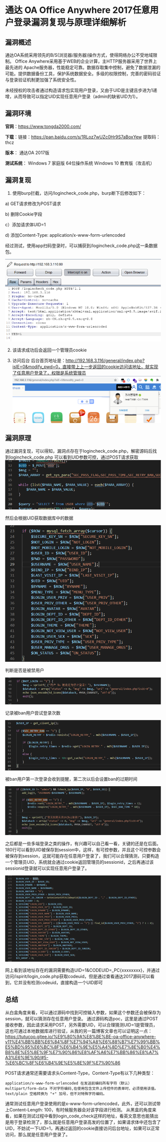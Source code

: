 # 通达 OA Office Anywhere 2017任意用户登录漏洞复现与原理详细解析

## 漏洞概述
通达OA系统采用领先的B/S(浏览器/服务器)操作方式，使得网络办公不受地域限制。
Office Anywhere采用基于WEB的企业计算，主HTTP服务器采用了世界上最先进的
Apache服务器，性能稳定可靠。数据存取集中控制，避免了数据泄漏的可能。提供数据备份工具，保护系统数据安全。多级的权限控制，完善的密码验证与登录验证机制更加强了系统安全性。

未经授权的攻击者通过构造请求包实现用户登录，又由于UID是主键且步进为1递增，从而导致可以指定UID实现任意用户登录（admin的缺省UID为1）。

## 漏洞环境
**官网**：https://www.tongda2000.com/

**下载**：链接：https://pan.baidu.com/s/1RLoz7wUZc0Hr9S7aBoxYew  提取码：thcz 

**版本**：
通达OA 2017版

**测试系统**：
Windows 7 家庭版 64位操作系统
Windows 10 教育版（攻击机）

## 漏洞复现

1. 使用burp拦截，访问/logincheck_code.php，burp断下后修改如下：

  a) GET请求修改为POST请求

  b) 删除Cookie字段

  c）添加请求体UID=1

  d) 添加Content-Type: application/x-www-form-urlencoded

经过测试，使用app扫码登录时，可以捕获到/logincheck_code.php这一条数据包。

  ![](20201218222452591_18400.png)

2. 该请求成功后会返回一个管理员cookie

3. 访问后台
     后台首页地址是：http://192.168.3.116/general/index.php?isIE=0&modify_pwd=0，直接带上上一步返回的cookie访问该地址，就实现了任意用户登录了，权限是系统管理员
       ![](20201218223410777_1046.png)
## 漏洞原理
通过漏洞复现，可以得知，漏洞点存在于logincheck_code.php，解密源码后找到logincheck_code.php
可以看到UID参数可控，通过POST请求获取
![](20201218211816972_32338.png)

然后会根据UID获取数据库中的数据

![](20201218223521831_25668.png)

判断是否是被禁用户

![](20201218223619974_23797.png)

记录被ban用户尝试登录次数

![](20201218223825516_24615.png)

被ban用户第一次登录会收到提醒，第二次以后会设置ban的过期时间

![](20201218224021687_9206.png)

之后都是一些多端登录之类的操作，有兴趣可以自己看一看，关键的还是在后面。
180行可以看到UID被保存到session中，这样，有可控参数，并且这个可控参数会被保存到session，这就可能存在任意用户登录了，我们可以合理猜测，只要构造一个管理员UID，系统就会通过cookie返回管理员的sessionid，之后再通过该sessionid登录就可以实现任意用户登录了。

![](20201218212335531_14646.png)

网上看到该地址存在的漏洞需要构造UID=1&CODEUID=_PC{xxxxxxxx}，并通过访问/ispirit/login_code.php获取codeuid，但是通过查看通达2017源码可以看到，它并没有检测codeuid，直接构造一个UID即可



## 总结
从白盒角度来看，可以通过源码中找到可控输入参数，如果这个参数还会被保存为session，就可以猜测存在任意用户登录。
通过源码构造poc，这里是通过POST接收参数，因此请求采用POST，另外需要UID，可以合理猜测UID=1是管理员，这也可通过本地数据库进行验证，从我的另一篇博客文章也可以证明这一点：https://tutucoo.gitee.io/%E9%80%9A%E8%BE%BE-oa-office-anywhere-v11%E4%BB%BB%E6%84%8F%E7%94%A8%E6%88%B7%E7%99%BB%E5%BD%95%E6%BC%8F%E6%B4%9E%E5%A4%8D%E7%8E%B0%E4%B8%8E%E5%8E%9F%E7%90%86%E8%AF%A6%E7%BB%86%E8%A7%A3%E6%9E%90/#5-%E6%BC%8F%E6%B4%9E%E5%8E%9F%E7%90%86

POST请求通常还需要请求头Content-Type，Content-Type有以下几种类型：

```
application/x-www-form-urlencoded 在发送前编码所有字符（默认）
multipart/form-data 不对字符编码,在使用包含文件上传控件的表单时，必须使用该值。
text/plain 空格转换为 "+" 加号，但不对特殊字符编码。
```
通常测试任意用户登录使用的是x-www-form-urlencoded，此外，还可以测试带上Content-Length: 100，有时候服务器会对该字段进行检测。
从黑盒的角度来看，如果在测试过程中看到login_code_check这样的地址，看英文意思也能猜出是用于登录检测了，那么就是任意用户登录高发的位置了，如果请求体中还包含了UID，不妨试一下UID=1，再通过返回的cookie直接访问后台地址，如果可以正常访问，那么就是任意用户登录了。





